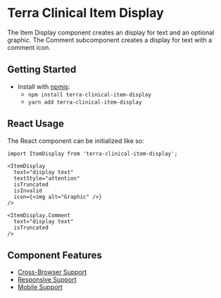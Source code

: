 # Terra Clinical Item Display

The Item Display component creates an display for text and an optional graphic. The Comment subcomponent creates a display for text with a comment icon.

## Getting Started

- Install with [npmjs](https://www.npmjs.com):
  - `npm install terra-clinical-item-display`
  - `yarn add terra-clinical-item-display`

## React Usage

The React component can be initialized like so:
```
import ItemDisplay from 'terra-clinical-item-display';

<ItemDisplay
  text="display text"
  textStyle="attention"
  isTruncated
  isInvalid
  icon={<img alt="Graphic" />}
/>

<ItemDisplay.Comment
  text="display text"
  isTruncated
/>
```
## Component Features
* [Cross-Browser Support](https://github.com/cerner/terra-core/wiki/Component-Features#cross-browser-support)
* [Responsive Support](https://github.com/cerner/terra-core/wiki/Component-Features#responsive-support)
* [Mobile Support](https://github.com/cerner/terra-core/wiki/Component-Features#mobile-support)

